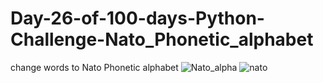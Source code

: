 # Day-26-of-100-days-Python-Challenge-Nato_Phonetic_alphabet
change words to Nato Phonetic alphabet
![Nato_alpha](https://github.com/user-attachments/assets/2f1c6bf9-3952-4a9a-81bb-43533b437063)
![nato](https://github.com/user-attachments/assets/f5078c6f-7293-4e29-83bb-a4fbd5af57c9)
